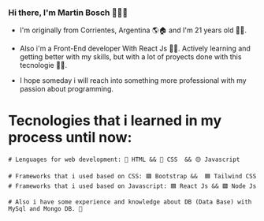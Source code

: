 ### Hi there, I'm Martin Bosch 👋🙋‍♂️

- I'm originally from Corrientes, Argentina 🌎🏠 and I'm 21 years old 🙇‍♂️.

- Also i'm a Front-End developer With React Js 👨‍💻. Actively learning and getting better with my skills, but with a lot of proyects done with this tecnologie 💆‍♂️.

- I hope someday i will reach into something more professional with my passion about programming.

# Tecnologies that i learned in my process until now:
    # Lenguages for web development: 🔴 HTML && 🔵 CSS  && 🟡 Javascript
    
    # Frameworks that i used based on CSS: 🟪 Bootstrap &&  🟦 Tailwind CSS
    # Frameworks that i used based on Javascript: 🟦 React Js && 🟩 Node Js
    
    # Also i have some experience and knowledge about DB (Data Base) with MySql and Mongo DB. 🎈
    







